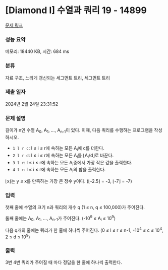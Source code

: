 # [Diamond I] 수열과 쿼리 19 - 14899 

[문제 링크](https://www.acmicpc.net/problem/14899) 

### 성능 요약

메모리: 18440 KB, 시간: 684 ms

### 분류

자료 구조, 느리게 갱신되는 세그먼트 트리, 세그먼트 트리

### 제출 일자

2024년 2월 24일 23:31:52

### 문제 설명

<p>길이가 n인 수열 A<sub>0</sub>, A<sub>1</sub>, ..., A<sub>n-1</sub>이 있다. 이때, 다음 쿼리를 수행하는 프로그램을 작성하시오.</p>

<ul>
	<li><code>1 l r c</code>: l ≤ i ≤ r에 속하는 모든 A<sub>i</sub>에 c를 더한다.</li>
	<li><code>2 l r d</code>: l ≤ i ≤ r에 속하는 모든 A<sub>i</sub>를 ⌊A<sub>i</sub>/d⌋로 바꾼다.</li>
	<li><code>3 l r</code>: l ≤ i ≤ r에 속하는 모든 A<sub>i</sub>중에서 가장 작은 값을 출력한다.</li>
	<li><code>4 l r</code>: l ≤ i ≤ r에 속하는 모든 A<sub>i</sub>의 합을 출력한다.</li>
</ul>

<p>⌊x⌋는 y ≤ x를 만족하는 가장 큰 정수 y이다. (⌊-2.5⌋ = -3, ⌊-7⌋ = -7)</p>

### 입력 

 <p>첫째 줄에 수열의 크기 n과 쿼리의 개수 q (1 ≤ n, q ≤ 100,000)가 주어진다.</p>

<p>둘째 줄에는 A<sub>0</sub>, A<sub>1</sub>, ..., A<sub>n-1</sub>가 주어진다. (-10<sup>9</sup> ≤ A<sub>i</sub> ≤ 10<sup>9</sup>)</p>

<p>다음 q개의 줄에는 쿼리가 한 줄에 하나씩 주어진다. (0 ≤ l ≤ r ≤ n-1, -10<sup>4</sup> ≤ c ≤ 10<sup>4</sup>, 2 ≤ d ≤ 10<sup>9</sup>)</p>

### 출력 

 <p>3번 4번 쿼리가 주어질 때 마다 정답을 한 줄에 하나씩 출력한다.</p>

